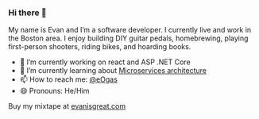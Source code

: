 ### Hi there 👋

My name is Evan and I’m a software developer. I currently live and work in the Boston area. I enjoy building DIY guitar pedals, homebrewing, playing first-person shooters, riding bikes, and hoarding books.

- 🔭 I’m currently working on react and ASP .NET Core
- 🌱 I’m currently learning about [Microservices architecture](https://app.pluralsight.com/paths/skill/microservices-architecture)
- 📫 How to reach me: [@eOgas](https://twitter.com/eOgas)
- 😄 Pronouns: He/Him

Buy my mixtape at [evanisgreat.com](http://www.evanisgreat.com/)

<!--
**eogas/eogas** is a ✨ _special_ ✨ repository because its `README.md` (this file) appears on your GitHub profile.

Here are some ideas to get you started:

- 🔭 I’m currently working on ...
- 🌱 I’m currently learning ...
- 👯 I’m looking to collaborate on ...
- 🤔 I’m looking for help with ...
- 💬 Ask me about ...
- 📫 How to reach me: ...
- 😄 Pronouns: ...
- ⚡ Fun fact: ...
-->

